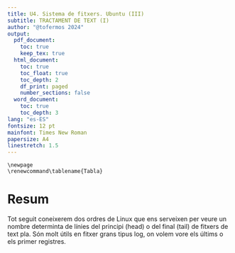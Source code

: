 ```yaml
---
title: U4. Sistema de fitxers. Ubuntu (III)
subtitle: TRACTAMENT DE TEXT (I)
author: "@tofermos 2024"
output:
  pdf_document: 
    toc: true
    keep_tex: true
  html_document:
    toc: true
    toc_float: true
    toc_depth: 2
    df_print: paged
    number_sections: false
  word_document:
    toc: true
    toc_depth: 3
lang: "es-ES"
fontsize: 12 pt
mainfont: Times New Roman
papersize: A4
linestretch: 1.5
---
```


```{=tex}
\newpage
\renewcommand\tablename{Tabla}
```
# Resum

Tot seguit coneixerem dos ordres de Linux que ens serveixen per veure un nombre determinta de línies del principi (head) o del final (tail) de fitxers de text pla.
Són molt útils en fitxer grans tipus log, on volem vore els últims o els primer registres.
